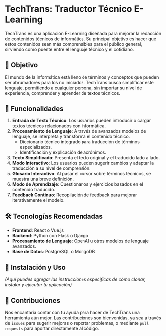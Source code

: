# TechTrans: Traductor Técnico E-Learning

TechTrans es una aplicación E-Learning diseñada para mejorar la redacción de contenidos técnicos de informática. Su principal objetivo es hacer que estos contenidos sean más comprensibles para el público general, sirviendo como puente entre el lenguaje técnico y el cotidiano.

## 🌟 Objetivo

El mundo de la informática está lleno de términos y conceptos que pueden ser abrumadores para los no iniciados. TechTrans busca simplificar este lenguaje, permitiendo a cualquier persona, sin importar su nivel de experiencia, comprender y aprender de textos técnicos.

## 🚀 Funcionalidades

1. **Entrada de Texto Técnico**: Los usuarios pueden introducir o cargar textos técnicos relacionados con informática.
2. **Procesamiento de Lenguaje**: A través de avanzados modelos de lenguaje, se interpreta y transforma el contenido técnico.
   - Diccionario técnico integrado para traducción de términos especializados.
   - Identificación y explicación de acrónimos.
3. **Texto Simplificado**: Presenta el texto original y el traducido lado a lado.
4. **Modo Interactivo**: Los usuarios pueden sugerir cambios y adaptar la traducción a su nivel de comprensión.
5. **Glosario Interactivo**: Al pasar el cursor sobre términos técnicos, se muestra una breve definición.
6. **Modo de Aprendizaje**: Cuestionarios y ejercicios basados en el contenido traducido.
7. **Feedback Continuo**: Recopilación de feedback para mejorar iterativamente el modelo.

## 🛠️ Tecnologías Recomendadas

- **Frontend**: React o Vue.js
- **Backend**: Python con Flask o Django
- **Procesamiento de Lenguaje**: OpenAI u otros modelos de lenguaje avanzados.
- **Base de Datos**: PostgreSQL o MongoDB

## 📖 Instalación y Uso

_(Aquí puedes agregar las instrucciones específicas de cómo clonar, instalar y ejecutar tu aplicación)_

## 🤝 Contribuciones

Nos encantaría contar con tu ayuda para hacer de TechTrans una herramienta aún mejor. Las contribuciones son bienvenidas, ya sea a través de `issues` para sugerir mejoras o reportar problemas, o mediante `pull requests` para aportar directamente al código.
